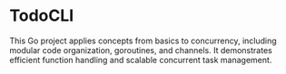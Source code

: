 # TodoCLI
This Go project applies concepts from basics to concurrency, including modular code organization, goroutines, and channels. It demonstrates efficient function handling and scalable concurrent task management.
